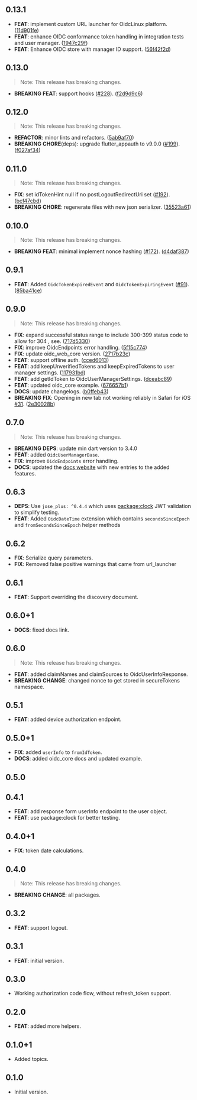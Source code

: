 ## 0.13.1

 - **FEAT**: implement custom URL launcher for OidcLinux platform. ([11d901fe](https://github.com/Bdaya-Dev/oidc/commit/11d901fede70dd8aaa9cb03df18c392142895ccb))
 - **FEAT**: enhance OIDC conformance token handling in integration tests and user manager. ([1947c29f](https://github.com/Bdaya-Dev/oidc/commit/1947c29fbd9ab20d0bd62065f697dac2fba1f682))
 - **FEAT**: Enhance OIDC store with manager ID support. ([56f42f2d](https://github.com/Bdaya-Dev/oidc/commit/56f42f2d67fd97c587611870e412de8cb357c4e4))

## 0.13.0

> Note: This release has breaking changes.

 - **BREAKING** **FEAT**: support hooks ([#228](https://github.com/Bdaya-Dev/oidc/issues/228)). ([f2d9d9c6](https://github.com/Bdaya-Dev/oidc/commit/f2d9d9c692e0cf0baac36f186be337ff62e142df))

## 0.12.0

> Note: This release has breaking changes.

 - **REFACTOR**: minor lints and refactors. ([5ab9af70](https://github.com/Bdaya-Dev/oidc/commit/5ab9af70140be2a11f54d62a9d93c9c6edc9e554))
 - **BREAKING** **CHORE**(deps): upgrade flutter_appauth to v9.0.0 ([#199](https://github.com/Bdaya-Dev/oidc/issues/199)). ([f027af34](https://github.com/Bdaya-Dev/oidc/commit/f027af3460a833780cc77ed2cce11f692c7a8ce5))

## 0.11.0

> Note: This release has breaking changes.

 - **FIX**: set idTokenHint null if no postLogoutRedirectUri set ([#192](https://github.com/Bdaya-Dev/oidc/issues/192)). ([bcf47cbd](https://github.com/Bdaya-Dev/oidc/commit/bcf47cbde8c36619ce89055b296fd162eb3c30f9))
 - **BREAKING** **CHORE**: regenerate files with new json serializer. ([35523a61](https://github.com/Bdaya-Dev/oidc/commit/35523a617753d3058e7065be79b2a4cf2f322199))

## 0.10.0

> Note: This release has breaking changes.

 - **BREAKING** **FEAT**: minimal implement nonce hashing  ([#172](https://github.com/Bdaya-Dev/oidc/issues/172)). ([d4daf387](https://github.com/Bdaya-Dev/oidc/commit/d4daf387b660332513fcb13dcd1e855098c566ee))

## 0.9.1

 - **FEAT**: Added `OidcTokenExpiredEvent` and `OidcTokenExpiringEvent` ([#91](https://github.com/Bdaya-Dev/oidc/issues/91)). ([85ba41ce](https://github.com/Bdaya-Dev/oidc/commit/85ba41cef689b852e102a65ec6550580489fb4bc))

## 0.9.0

> Note: This release has breaking changes.

 - **FIX**: expand successful status range to include 300-399 status code to allow for 304 , see. ([717d5330](https://github.com/Bdaya-Dev/oidc/commit/717d5330e54f7e96556f69954c8c164c9fac85d8))
 - **FIX**: improve OidcEndpoints error handling. ([5f15c774](https://github.com/Bdaya-Dev/oidc/commit/5f15c7745e9e01264b3b3fe5af27eaef5a4c7738))
 - **FIX**: update oidc_web_core version. ([2717b23c](https://github.com/Bdaya-Dev/oidc/commit/2717b23c6808502f8121d0ee195edaeec26a5ab5))
 - **FEAT**: support offline auth. ([cced6013](https://github.com/Bdaya-Dev/oidc/commit/cced601362d32ce3b4ac402f78fcc48da10225c6))
 - **FEAT**: add keepUnverifiedTokens and keepExpiredTokens to user manager settings. ([117931bd](https://github.com/Bdaya-Dev/oidc/commit/117931bd580ac04be16bc3e3d39c49c6a0077bb1))
 - **FEAT**: add getIdToken to OidcUserManagerSettings. ([dceabc89](https://github.com/Bdaya-Dev/oidc/commit/dceabc89df5ecdc6cafe54b7411b8208b485b370))
 - **FEAT**: updated oidc_core example. ([676657b1](https://github.com/Bdaya-Dev/oidc/commit/676657b1f12f54d034947d8d85ca34da9c316816))
 - **DOCS**: update changelogs. ([b0ffeb43](https://github.com/Bdaya-Dev/oidc/commit/b0ffeb43744db5a794b948958d8ec935c8eaef32))
 - **BREAKING** **FIX**: Opening in new tab not working reliably in Safari for iOS [#31](https://github.com/Bdaya-Dev/oidc/issues/31). ([2e30028b](https://github.com/Bdaya-Dev/oidc/commit/2e30028b79f7ed1e7835d4656278b022a9c0ec62))

## 0.7.0

> Note: This release has breaking changes.

  - **BREAKING** **DEPS**: update min dart version to 3.4.0
  - **FEAT**: added `OidcUserManagerBase`.     
  - **FIX**: improve `OidcEndpoints` error handling.
  - **DOCS**: updated the [docs website](https://bdaya-dev.github.io/oidc/) with new entries to the added features.

## 0.6.3

 - **DEPS**: Use `jose_plus: ^0.4.4` which uses [package:clock](https://pub.dev/packages/clock) JWT validation to simplify testing.
 - **FEAT**: Added `OidcDateTime` extension which contains `secondsSinceEpoch` and `fromSecondsSinceEpoch` helper methods

## 0.6.2

 - **FIX**: Serialize query parameters.
 - **FIX**: Removed false positive warnings that came from url_launcher

## 0.6.1

 - **FEAT**: Support overriding the discovery document.

## 0.6.0+1

 - **DOCS**: fixed docs link.

## 0.6.0

> Note: This release has breaking changes.

 - **FEAT**: added claimNames and claimSources to OidcUserInfoResponse.
 - **BREAKING** **CHANGE**: changed nonce to get stored in secureTokens namespace.

## 0.5.1

 - **FEAT**: added device authorization endpoint.

## 0.5.0+1

 - **FIX**: added `userInfo` to `fromIdToken`.
 - **DOCS**: added oidc_core docs and updated example.

## 0.5.0

## 0.4.1

 - **FEAT**: add response form userInfo endpoint to the user object.
 - **FEAT**: use package:clock for better testing.

## 0.4.0+1

 - **FIX**: token date calculations.

## 0.4.0

> Note: This release has breaking changes.

 - **BREAKING** **CHANGE**: all packages.

## 0.3.2

 - **FEAT**: support logout.

## 0.3.1

 - **FEAT**: initial version.

## 0.3.0

 - Working authorization code flow, without refresh_token support.

## 0.2.0

 - **FEAT**: added more helpers.

## 0.1.0+1

- Added topics.

## 0.1.0

- Initial version.
